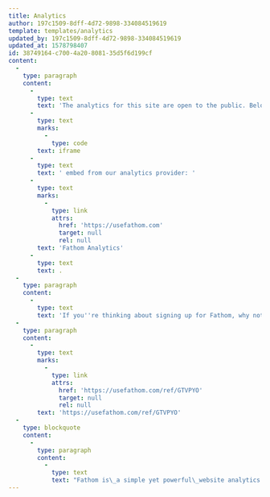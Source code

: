 ```yaml
---
title: Analytics
author: 197c1509-8dff-4d72-9898-334084519619
template: templates/analytics
updated_by: 197c1509-8dff-4d72-9898-334084519619
updated_at: 1578798407
id: 38749164-c700-4a20-8081-35d5f6d199cf
content:
  -
    type: paragraph
    content:
      -
        type: text
        text: 'The analytics for this site are open to the public. Below is an '
      -
        type: text
        marks:
          -
            type: code
        text: iframe
      -
        type: text
        text: ' embed from our analytics provider: '
      -
        type: text
        marks:
          -
            type: link
            attrs:
              href: 'https://usefathom.com'
              target: null
              rel: null
        text: 'Fathom Analytics'
      -
        type: text
        text: .
  -
    type: paragraph
    content:
      -
        type: text
        text: 'If you''re thinking about signing up for Fathom, why not save yourself $10 on your first invoice with my affiliate link?'
  -
    type: paragraph
    content:
      -
        type: text
        marks:
          -
            type: link
            attrs:
              href: 'https://usefathom.com/ref/GTVPYO'
              target: null
              rel: null
        text: 'https://usefathom.com/ref/GTVPYO'
  -
    type: blockquote
    content:
      -
        type: paragraph
        content:
          -
            type: text
            text: "Fathom is\_a simple yet powerful\_website analytics platform. It shows you what you need to know about your website on a single screen, without tracking or storing your visitors’ personal information."
---
```

